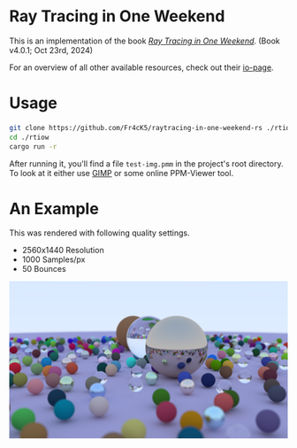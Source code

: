 # Ray Tracing in One Weekend

This is an implementation of the book [_Ray Tracing in One Weekend_](https://raytracing.github.io/books/RayTracingInOneWeekend.html). (Book v4.0.1; Oct 23rd, 2024)

For an overview of all other available resources, check out their [io-page](https://raytracing.github.io/).

# Usage

```bash
git clone https://github.com/Fr4cK5/raytracing-in-one-weekend-rs ./rtiow
cd ./rtiow
cargo run -r
```

After running it, you'll find a file `test-img.pmm` in the project's root directory.
To look at it either use [GIMP](https://www.gimp.org/) or some online PPM-Viewer tool.

# An Example
This was rendered with following quality settings.
- 2560x1440 Resolution
- 1000 Samples/px
- 50 Bounces

![final-render](https://github.com/Fr4cK5/raytracing-in-one-weekend-rs/blob/master/final-render.jpeg?raw=true)
